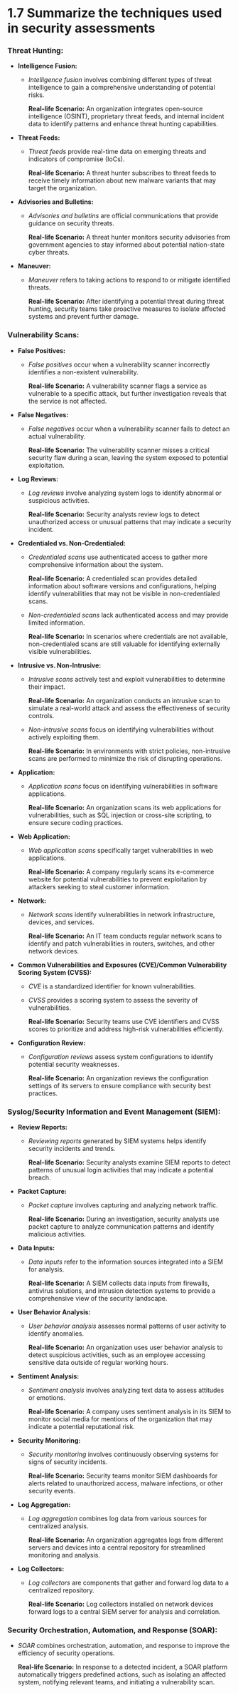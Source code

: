 # 1.7 Summarize the techniques used in security assessments

### **Threat Hunting:**

- **Intelligence Fusion:**

  - _Intelligence fusion_ involves combining different types of threat intelligence to gain a comprehensive understanding of potential risks.

    **Real-life Scenario:** An organization integrates open-source intelligence (OSINT), proprietary threat feeds, and internal incident data to identify patterns and enhance threat hunting capabilities.

- **Threat Feeds:**

  - _Threat feeds_ provide real-time data on emerging threats and indicators of compromise (IoCs).

    **Real-life Scenario:** A threat hunter subscribes to threat feeds to receive timely information about new malware variants that may target the organization.

- **Advisories and Bulletins:**

  - _Advisories and bulletins_ are official communications that provide guidance on security threats.

    **Real-life Scenario:** A threat hunter monitors security advisories from government agencies to stay informed about potential nation-state cyber threats.

- **Maneuver:**

  - _Maneuver_ refers to taking actions to respond to or mitigate identified threats.

    **Real-life Scenario:** After identifying a potential threat during threat hunting, security teams take proactive measures to isolate affected systems and prevent further damage.

### **Vulnerability Scans:**

- **False Positives:**

  - _False positives_ occur when a vulnerability scanner incorrectly identifies a non-existent vulnerability.

    **Real-life Scenario:** A vulnerability scanner flags a service as vulnerable to a specific attack, but further investigation reveals that the service is not affected.

- **False Negatives:**

  - _False negatives_ occur when a vulnerability scanner fails to detect an actual vulnerability.

    **Real-life Scenario:** The vulnerability scanner misses a critical security flaw during a scan, leaving the system exposed to potential exploitation.

- **Log Reviews:**

  - _Log reviews_ involve analyzing system logs to identify abnormal or suspicious activities.

    **Real-life Scenario:** Security analysts review logs to detect unauthorized access or unusual patterns that may indicate a security incident.

- **Credentialed vs. Non-Credentialed:**

  - _Credentialed scans_ use authenticated access to gather more comprehensive information about the system.

    **Real-life Scenario:** A credentialed scan provides detailed information about software versions and configurations, helping identify vulnerabilities that may not be visible in non-credentialed scans.

  - _Non-credentialed scans_ lack authenticated access and may provide limited information.

    **Real-life Scenario:** In scenarios where credentials are not available, non-credentialed scans are still valuable for identifying externally visible vulnerabilities.

- **Intrusive vs. Non-Intrusive:**

  - _Intrusive scans_ actively test and exploit vulnerabilities to determine their impact.

    **Real-life Scenario:** An organization conducts an intrusive scan to simulate a real-world attack and assess the effectiveness of security controls.

  - _Non-intrusive scans_ focus on identifying vulnerabilities without actively exploiting them.

    **Real-life Scenario:** In environments with strict policies, non-intrusive scans are performed to minimize the risk of disrupting operations.

- **Application:**

  - _Application scans_ focus on identifying vulnerabilities in software applications.

    **Real-life Scenario:** An organization scans its web applications for vulnerabilities, such as SQL injection or cross-site scripting, to ensure secure coding practices.

- **Web Application:**

  - _Web application scans_ specifically target vulnerabilities in web applications.

    **Real-life Scenario:** A company regularly scans its e-commerce website for potential vulnerabilities to prevent exploitation by attackers seeking to steal customer information.

- **Network:**

  - _Network scans_ identify vulnerabilities in network infrastructure, devices, and services.

    **Real-life Scenario:** An IT team conducts regular network scans to identify and patch vulnerabilities in routers, switches, and other network devices.

- **Common Vulnerabilities and Exposures (CVE)/Common Vulnerability Scoring System (CVSS):**

  - _CVE_ is a standardized identifier for known vulnerabilities.

  - _CVSS_ provides a scoring system to assess the severity of vulnerabilities.

    **Real-life Scenario:** Security teams use CVE identifiers and CVSS scores to prioritize and address high-risk vulnerabilities efficiently.

- **Configuration Review:**

  - _Configuration reviews_ assess system configurations to identify potential security weaknesses.

    **Real-life Scenario:** An organization reviews the configuration settings of its servers to ensure compliance with security best practices.

### **Syslog/Security Information and Event Management (SIEM):**

- **Review Reports:**

  - _Reviewing reports_ generated by SIEM systems helps identify security incidents and trends.

    **Real-life Scenario:** Security analysts examine SIEM reports to detect patterns of unusual login activities that may indicate a potential breach.

- **Packet Capture:**

  - _Packet capture_ involves capturing and analyzing network traffic.

    **Real-life Scenario:** During an investigation, security analysts use packet capture to analyze communication patterns and identify malicious activities.

- **Data Inputs:**

  - _Data inputs_ refer to the information sources integrated into a SIEM for analysis.

    **Real-life Scenario:** A SIEM collects data inputs from firewalls, antivirus solutions, and intrusion detection systems to provide a comprehensive view of the security landscape.

- **User Behavior Analysis:**

  - _User behavior analysis_ assesses normal patterns of user activity to identify anomalies.

    **Real-life Scenario:** An organization uses user behavior analysis to detect suspicious activities, such as an employee accessing sensitive data outside of regular working hours.

- **Sentiment Analysis:**

  - _Sentiment analysis_ involves analyzing text data to assess attitudes or emotions.

    **Real-life Scenario:** A company uses sentiment analysis in its SIEM to monitor social media for mentions of the organization that may indicate a potential reputational risk.

- **Security Monitoring:**

  - _Security monitoring_ involves continuously observing systems for signs of security incidents.

    **Real-life Scenario:** Security teams monitor SIEM dashboards for alerts related to unauthorized access, malware infections, or other security events.

- **Log Aggregation:**

  - _Log aggregation_ combines log data from various sources for centralized analysis.

    **Real-life Scenario:** An organization aggregates logs from different servers and devices into a central repository for streamlined monitoring and analysis.

- **Log Collectors:**

  - _Log collectors_ are components that gather and forward log data to a centralized repository.

    **Real-life Scenario:** Log collectors installed on network devices forward logs to a central SIEM server for analysis and correlation.

### **Security Orchestration, Automation, and Response (SOAR):**

- _SOAR_ combines orchestration, automation, and response to improve the efficiency of security operations.

  **Real-life Scenario:** In response to a detected incident, a SOAR platform automatically triggers predefined actions, such as isolating an affected system, notifying relevant teams, and initiating a vulnerability scan.
